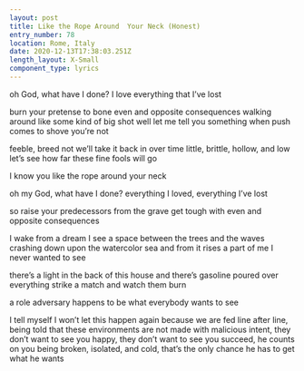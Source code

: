```yaml
---
layout: post
title: Like the Rope Around  Your Neck (Honest)
entry_number: 78
location: Rome, Italy
date: 2020-12-13T17:38:03.251Z
length_layout: X-Small
component_type: lyrics
---
```

oh God, what have I done?
I love everything that I’ve lost

burn your pretense to bone
even and opposite consequences 
walking around like some kind of big shot
well let me tell you something when push comes to shove you’re not

feeble, breed not
we’ll take it back in over time 
little, brittle, hollow, and low
let’s see how far these fine fools will go

I know you like the rope around your neck 

oh my God, what have I done?
everything I loved, everything I’ve lost

so raise your predecessors from the grave
get tough with even and opposite consequences
 
I wake from a dream
I see a space between the trees
and the waves crashing down
upon the watercolor sea
and from it rises a part of me
I never wanted to see

there’s a light in the back of this house
and there’s gasoline poured over everything
strike a match and watch them burn 

a role adversary happens to be 
what everybody wants to see

I tell myself I won’t let this happen again 
because we are fed line after line, 
being told that these environments 
are not made with malicious intent, 
they don’t want to see you happy, 
they don’t want to see you succeed, 
he counts on you being broken, isolated, and cold, 
that’s the only chance he has to get what he wants